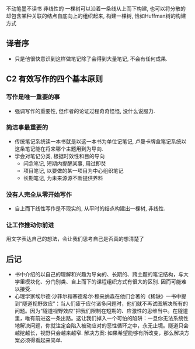
不动笔墨不读书
非线性的
一棵树可以沿着一条线从上而下构建, 也可以将分散的却包含某种关联的结点自底向上的组织起来, 构建一棵树, 恰如Huffman树的构建方式

## 译者序
- 只是他很快意识到这样做笔记除了会得到大量笔记, 不会有任何成果.


## C2 有效写作的四个基本原则
### 写作是唯一重要的事
- 强调写作的重要性, 但作者的论证过程奇奇怪怪, 没什么说服力.
### 简洁事最重要的
- 传统笔记系统读一本书就是以这一本书为单位记笔记, 卢曼卡牌盒笔记系统以这条笔记能在将来哪个主题用到为导向.
- 学会对笔记分类, 根据时效性和目的导向
    - 闪念笔记, 短期内提醒某事, 用过即焚
    - 项目笔记, 以要做的某一项目为中心组织笔记
    - 长期笔记, 为未来源源不断提供养料
### 没有人完全从零开始写作
- 自上而下线性写作是不现实的, 从平时的结点构建出一棵树, 非线性.
### 让工作推动你前进
用文字表达自己的想法，会让我们思考自己是否真的想清楚了

## 后记
- 书中介绍的以自己的理解和兴趣为导向的、长期的、跨主题的笔记结构，与大学里模块化、分门别类、自上而下的课程组织方式有很大的区别. 因而可能难以接受.
- 心理学家埃尔德·沙菲尔和塞德希尔·穆来纳森在他们合著的《稀缺》一书中提到“隧道视野效应”：当人们疲于应付诸多问题时，他们就不再试图解决所有的问题。因为“隧道视野效应”把我们限制在短期的、应激性的思维当中。在隧道里，唯有前进这一条出路。这让我们掉入一个可怕的陷阱：一旦你无法系统性地解决问题，你就注定会陷入被动应对的恶性循环之中，永无止境。隧道只会越挖越长，视野只会越来越窄. 解决方案: 如果希望能够有所改变，那么解决方案必须得看起来简单.

